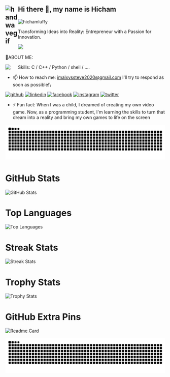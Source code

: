 ## <img alt="handwavegif" src="https://media.giphy.com/media/VCN0UfVCNN064/giphy.gif" width='40' align="left"/> Hi there 👋, my name is Hicham
<p align="left">
<p align="left">

<p align="left">
  <img src="https://komarev.com/ghpvc/?username=hichamluffy&label=Profile%20views&color=0e75b6&style=flat&animation=blink" alt="hichamluffy" />
</p>

Transforming Ideas into Reality: Entrepreneur with a Passion for Innovation.

<img src="https://media.giphy.com/media/u0crBk0ZMG7o4/giphy.gif">
 
 👀ABOUT ME:
 
 Skills: C / C++ / Python / shell / .... <img src="https://media3.giphy.com/media/9ld0KGQmd2WLyLRsSR/giphy.gif?cid=ecf05e47lrn6e96fawpjuvv6tmuful9yuf6sx6zpq6qkgefh&ep=v1_stickers_search&rid=giphy.gif&ct=s" width='40' align="left">
 
- 📫 How to reach me: imalxvssteve2020@gmail.com  I'll try to respond as soon as possible!\ 

[<img src='https://cdn.jsdelivr.net/npm/simple-icons@3.0.1/icons/github.svg' alt='github' height='40'>](https://github.com/HichamLuffy)  [<img src='https://cdn.jsdelivr.net/npm/simple-icons@3.0.1/icons/linkedin.svg' alt='linkedin' height='40'>](https://www.linkedin.com/in/https://www.linkedin.com/in/hicham-fhad-7b9070263//)  [<img src='https://cdn.jsdelivr.net/npm/simple-icons@3.0.1/icons/facebook.svg' alt='facebook' height='40'>](https://www.facebook.com/https://www.facebook.com/hichamm.fohadd/)  [<img src='https://cdn.jsdelivr.net/npm/simple-icons@3.0.1/icons/instagram.svg' alt='instagram' height='40'>](https://www.instagram.com/https://www.instagram.com/abo._luffy//)  [<img src='https://cdn.jsdelivr.net/npm/simple-icons@3.0.1/icons/twitter.svg' alt='twitter' height='40'>](https://twitter.com/https://twitter.com/D_Hicham2k)  
- ⚡ Fun fact: When I was a child, I dreamed of creating my own video game. Now, as a programming student, I'm learning the skills to turn that dream into a reality and bring my own games to life on the screen 
 
 ![Snake animation](https://github.com/HichamLuffy/HichamLuffy/blob/output/github-contribution-grid-snake.svg)

# GitHub Stats

![GitHub Stats](https://github-readme-stats.vercel.app/api?username=HichamLuffy&show_icons=true&hide_title=true&count_private=true&hide=prs&theme=radical)

# Top Languages

![Top Languages](https://github-readme-stats.vercel.app/api/top-langs/?username=HichamLuffy&layout=compact&theme=radical)

# Streak Stats

![Streak Stats](https://github-readme-streak-stats.herokuapp.com/?user=HichamLuffy&theme=radical)



# Trophy Stats

![Trophy Stats](https://github-profile-trophy.vercel.app/?username=HichamLuffy&theme=radical)

# GitHub Extra Pins

[![Readme Card](https://github-readme-stats.vercel.app/api/pin/?username=HichamLuffy&repo=alx-system_engineering-devops&theme=radical)](https://github.com/HichamLuffy/alx-system_engineering-devops)

<picture>
  <source media="(prefers-color-scheme: dark)" srcset="https://raw.githubusercontent.com/HichamLuffy/HichamLuffy/output/github-contribution-grid-snake-dark.svg">
  <source media="(prefers-color-scheme: light)" srcset="https://raw.githubusercontent.com/HichamLuffy/HichamLuffy/output/github-contribution-grid-snake.svg">
  <img alt="github contribution grid snake animation" src="https://raw.githubusercontent.com/HichamLuffy/HichamLuffy/output/github-contribution-grid-snake.svg">
</picture>